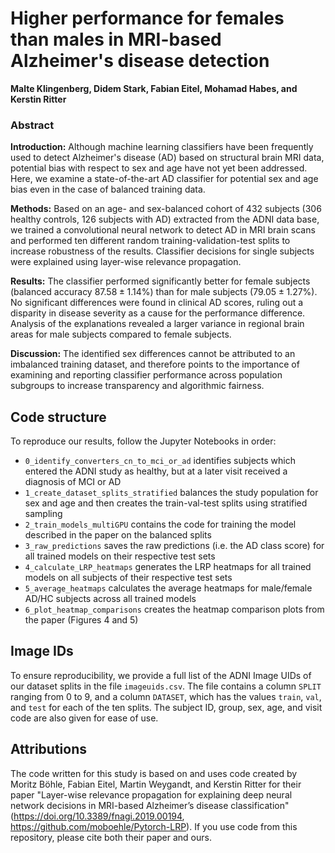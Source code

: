# Higher performance for females than males in MRI-based Alzheimer's disease detection

**Malte Klingenberg, Didem Stark, Fabian Eitel, Mohamad Habes, and Kerstin Ritter**

### Abstract

**Introduction:**
Although machine learning classifiers have been frequently used to detect Alzheimer's disease (AD) based on structural brain MRI data, potential bias with respect to sex and age have not yet been addressed. Here, we examine a state-of-the-art AD classifier for potential sex and age bias even in the case of balanced training data.

**Methods:**
Based on an age- and sex-balanced cohort of 432 subjects (306 healthy controls, 126 subjects with AD) extracted from the ADNI data base, we trained a convolutional neural network to detect AD in MRI brain scans and performed ten different random training-validation-test splits to increase robustness of the results. Classifier decisions for single subjects were explained using layer-wise relevance propagation.

**Results:**
The classifier performed significantly better for female subjects (balanced accuracy $87.58\pm1.14$%) than for male subjects ($79.05\pm1.27$%). No significant differences were found in clinical AD scores, ruling out a disparity in disease severity as a cause for the performance difference. Analysis of the explanations revealed a larger variance in regional brain areas for male subjects compared to female subjects.

**Discussion:**
The identified sex differences cannot be attributed to an imbalanced training dataset, and therefore points to the importance of examining and reporting classifier performance across population subgroups to increase transparency and algorithmic fairness.



## Code structure
To reproduce our results, follow the Jupyter Notebooks in order:
- `0_identify_converters_cn_to_mci_or_ad` identifies subjects which entered the ADNI study as healthy, but at a later visit received a diagnosis of MCI or AD
- `1_create_dataset_splits_stratified` balances the study population for sex and age and then creates the train-val-test splits using stratified sampling
- `2_train_models_multiGPU` contains the code for training the model described in the paper on the balanced splits
- `3_raw_predictions` saves the raw predictions (i.e. the AD class score) for all trained models on their respective test sets
- `4_calculate_LRP_heatmaps` generates the LRP heatmaps for all trained models on all subjects of their respective test sets
- `5_average_heatmaps` calculates the average heatmaps for male/female AD/HC subjects across all trained models
- `6_plot_heatmap_comparisons` creates the heatmap comparison plots from the paper (Figures 4 and 5)



## Image IDs
To ensure reproducibility, we provide a full list of the ADNI Image UIDs of our dataset splits in the file `imageuids.csv`. The file contains a column `SPLIT` ranging from 0 to 9, and a column `DATASET`, which has the values `train`, `val`, and `test` for each of the ten splits. The subject ID, group, sex, age, and visit code are also given for ease of use.



## Attributions

The code written for this study is based on and uses code created by Moritz Böhle, Fabian Eitel, Martin Weygandt, and Kerstin Ritter for their paper "Layer-wise relevance propagation for explaining deep neural network decisions in MRI-based Alzheimer’s disease classification" (https://doi.org/10.3389/fnagi.2019.00194, https://github.com/moboehle/Pytorch-LRP). If you use code from this repository, please cite both their paper and ours.
